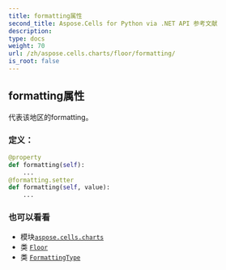 ```yaml
---
title: formatting属性
second_title: Aspose.Cells for Python via .NET API 参考文献
description:
type: docs
weight: 70
url: /zh/aspose.cells.charts/floor/formatting/
is_root: false
---
```

## formatting属性

代表该地区的formatting。
### 定义：
```python
@property
def formatting(self):
    ...
@formatting.setter
def formatting(self, value):
    ...
```

### 也可以看看
* 模块[`aspose.cells.charts`](../../)
* 类 [`Floor`](/cells/python-net/zh/aspose.cells.charts/floor)
* 类 [`FormattingType`](/cells/python-net/zh/aspose.cells.charts/formattingtype)
